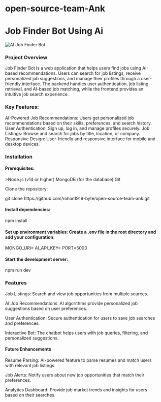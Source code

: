# open-source-team-Ank
<h1>Job Finder Bot Using Ai </h1>

![AI Job Finder Bot ]([[https://your-image-link.com/job-finder-bot.png](https://files.oaiusercontent.com/file-jQqEWIGUJG9j0lmQfmRUULRJ?se=2024-10-21T15%3A55%3A24Z&sp=r&sv=2024-08-04&sr=b&rscc=max-age%3D604800%2C%20immutable%2C%20private&rscd=attachment%3B%20filename%3D4c928a7c-b9b9-43ea-817c-5fb1fbb6afb0.webp&sig=LO2CIvUnWJqdA3hB4ZJYZx9md6x0pCfj%2BNE8BWf%2BUPs%3D)](https://img.freepik.com/premium-photo/businessman-using-software-technology-ai-chat-bot-smart-robot-ai-artificial-intelligence-support-help-solve-work-problems-business-data-analysis-marketing-banking_1028938-184908.jpg))

<h3>Project Overview </h3>
<p>Job Finder Bot is a web application that helps users find jobs using AI-based recommendations. Users can search for job listings, receive personalized job suggestions, and manage their profiles through a user-friendly interface. The backend handles user authentication, job listing retrieval, and AI-based job matching, while the frontend provides an intuitive job search experience.</p>

<h3>Key Features:</h3>
<p>AI-Powered Job Recommendations: Users get personalized job recommendations based on their skills, preferences, and search history.
User Authentication: Sign up, log in, and manage profiles securely.
Job Listings: Browse and search for jobs by title, location, or company.
Responsive Design: User-friendly and responsive interface for mobile and desktop devices.</p>

<h3>Installation</h3>
<h4>Prerequisites:</h4>
<p>>Node.js (v14 or higher)
MongoDB (for the database)
Git</p

<h4>Clone the repository:</h4>
<p>git clone https://github.com/rohan1919-byte/open-source-team-ank.git</p>

<h4>Install dependencies:</h4>
<p> npm install</p>

<h4>Set up environment variables: Create a .env file in the root directory and add your configuration:</h4>
<p>MONGO_URI=<Your MongoDB URI>
AI_API_KEY=<Your AI API Key>
PORT=5000</p>
  
<h4>Start the development server:</h4>
<p>npm run dev</p>

<h3>Features</h3>
<p>Job Listings: Search and view job opportunities from multiple sources.</p>
<p>AI Job Recommendations: AI algorithms provide personalized job suggestions based on user preferences.</p>
<p>User Authentication: Secure authentication for users to save job searches and preferences.</p>
<p>Interactive Bot: The chatbot helps users with job queries, filtering, and personalized suggestions.</p>

<h4>Future Enhancements</h4>
<p>Resume Parsing: AI-powered feature to parse resumes and match users with relevant job listings.</p>
<p>Job Alerts: Notify users about new job opportunities that match their preferences.</p>
<p>Analytics Dashboard: Provide job market trends and insights for users based on their searches.</p>
